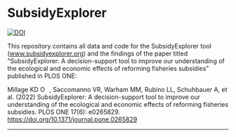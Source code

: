 # SubsidyExplorer

<a href="https://doi.org/10.5281/zenodo.5593732"><img src="https://zenodo.org/badge/DOI/10.5281/zenodo.5593732.svg" alt="DOI"></a>

This repository contains all data and code for the SubsidyExplorer tool (www.subsidyexplorer.org) and the findings of the paper titled "SubsidyExplorer: A decision-support tool to improve our understanding of the ecological and economic effects of reforming fisheries subsidies" published in PLOS ONE:

Millage KD <a href="https://orcid.org/0000-0002-1043-4035" target="orcid.widget" rel="noopener noreferrer" style="vertical-align:top;"><img src="https://orcid.org/sites/default/files/images/orcid_16x16.png" style="width:1em;margin-right:.5em;" alt="ORCID iD icon"></a>, Saccomanno VR, Warham MM, Rubino LL, Schuhbauer A, et al. (2022) SubsidyExplorer: A decision-support tool to improve our understanding of the ecological and economic effects of reforming fisheries subsidies. PLOS ONE 17(6): e0265829. https://doi.org/10.1371/journal.pone.0265829

--------- 
